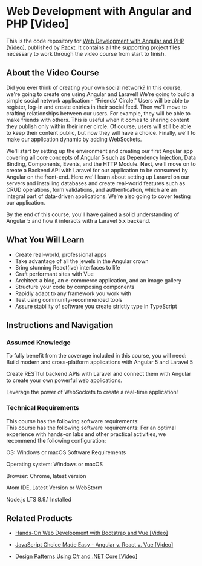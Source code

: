 # Web Development with Angular and PHP [Video]
This is the code repository for [Web Development with Angular and PHP [Video]](https://www.packtpub.com/web-development/web-development-angular-and-php-video?utm_source=github&utm_medium=repository&utm_campaign=9781788394321), published by [Packt](https://www.packtpub.com/?utm_source=github). It contains all the supporting project files necessary to work through the video course from start to finish.
## About the Video Course
Did you ever think of creating your own social network? In this course, we're going to create one using Angular and Laravel! We're going to build a simple social network application - “Friends' Circle." Users will be able to register, log-in and create entries in their social feed. Then we'll move to crafting relationships between our users. For example, they will be able to make friends with others. This is useful when it comes to sharing content they publish only within their inner circle. Of course, users will still be able to keep their content public, but now they will have a choice. Finally, we'll to make our application dynamic by adding WebSockets.

We'll start by setting up the environment and creating our first Angular app covering all core concepts of Angular 5 such as Dependency Injection, Data Binding, Components, Events, and the HTTP Module. Next, we'll move on to create a Backend API with Laravel for our application to be consumed by Angular on the front-end. Here we'll learn about setting up Laravel on our servers and installing databases and create real-world features such as CRUD operations, form validations, and authentication, which are an integral part of data-driven applications. We're also going to cover testing our application.

By the end of this course, you'll have gained a solid understanding of Angular 5 and how it interacts with a Laravel 5.x backend.

<H2>What You Will Learn</H2>
<DIV class=book-info-will-learn-text>
<UL>
<LI>Create real-world, professional apps 
<LI>Take advantage of all the jewels in the Angular crown 
<LI>Bring stunning React(ive) interfaces to life 
<LI>Craft performant sites with Vue 
<LI>Architect a blog, an e-commerce application, and an image gallery 
<LI>Structure your code by composing components 
<LI>Rapidly adapt to any framework you work with 
<LI>Test using community-recommended tools 
<LI>Assure stability of software you create strictly type in TypeScript </LI></UL></DIV>

## Instructions and Navigation
### Assumed Knowledge
To fully benefit from the coverage included in this course, you will need:<br/>
Build modern and cross-platform applications with Angular 5 and Laravel 5

Create RESTful backend APIs with Laravel and connect them with Angular to create your own powerful web applications.

Leverage the power of WebSockets to create a real-time application!
### Technical Requirements
This course has the following software requirements:<br/>
This course has the following software requirements:
For an optimal experience with hands-on labs and other practical activities, we recommend the following configuration:

OS: Windows or macOS Software Requirements

Operating system: Windows or macOS

Browser: Chrome, latest version

Atom IDE, Latest Version or WebStorm

Node.js LTS 8.9.1 Installed

## Related Products
* [Hands-On Web Development with Bootstrap and Vue [Video]](https://www.packtpub.com/web-development/hands-web-development-bootstrap-and-vue-video?utm_source=github&utm_medium=repository&utm_campaign=9781789950779)

* [JavaScript Choice Made Easy - Angular v. React v. Vue [Video]](https://www.packtpub.com/application-development/javascript-choice-made-easy-angular-v-react-v-vue-video?utm_source=github&utm_medium=repository&utm_campaign=9781788625326)

* [Design Patterns Using C# and .NET Core [Video]](https://www.packtpub.com/application-development/design-patterns-using-c-and-net-core-video?utm_source=github&utm_medium=repository&utm_campaign=9781788625258)

